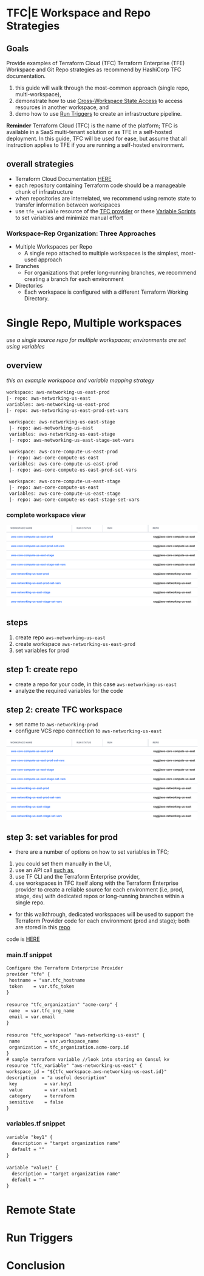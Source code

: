 # TFC|E Workspace and Repo Strategies

## Goals

Provide examples of Terraform Cloud (TFC) Terraform Enterprise (TFE) Workspace and Git Repo strategies as recommend by HashiCorp TFC documentation.

1. this guide will walk through the most-common approach (single repo, multi-workspace),
2. demonstrate how to use [Cross-Workspace State Access](https://www.terraform.io/docs/cloud/workspaces/state.html#cross-workspace-state-access) to access resources in another workspace, and
3. demo how to use [Run Triggers](https://www.terraform.io/docs/cloud/workspaces/run-triggers.html) to create an infrastructure pipeline.

**Reminder** Terraform Cloud (TFC) is the name of the platform; TFC is available in a SaaS multi-tenant solution or as TFE in a self-hosted deployment. In this guide, TFC will be used for ease, but assume that all instruction applies to TFE if you are running a self-hosted environment.

## overall strategies

- Terraform Cloud Documentation [HERE](https://www.terraform.io/docs/cloud/workspaces/repo-structure.html)
- each repository containing Terraform code should be a manageable chunk of infrastructure
- when repositories are interrelated, we recommend using remote state to transfer information between workspaces
- use `tfe_variable` resource of the [TFC provider](https://www.terraform.io/docs/providers/tfe/r/variable.html) or these [Variable Scripts](https://github.com/hashicorp/terraform-guides/tree/master/operations/variable-scripts) to set variables and minimize manual effort

### Workspace-Rep Organization: Three Approaches

- Multiple Workspaces per Repo
  - A single repo attached to multiple workspaces is the simplest, most-used approach
- Branches
  - For organizations that prefer long-running branches, we recommend creating a branch for each environment
- Directories
  - Each workspace is configured with a different Terraform Working Directory.

# Single Repo, Multiple workspaces

_use a single source repo for multiple workspaces; environments are set using variables_

## overview

_this an example workspace and variable mapping strategy_

```
workspace: aws-networking-us-east-prod
|- repo: aws-networking-us-east
variables: aws-networking-us-east-prod
|- repo: aws-networking-us-east-prod-set-vars
```

```
 workspace: aws-networking-us-east-stage
 |- repo: aws-networking-us-east
 variables: aws-networking-us-east-stage
 |- repo: aws-networking-us-east-stage-set-vars
```

```
 workspace: aws-core-compute-us-east-prod
 |- repo: aws-core-compute-us-east
 variables: aws-core-compute-us-east-prod
 |- repo: aws-core-compute-us-east-prod-set-vars
```

```
 workspace: aws-core-compute-us-east-stage
 |- repo: aws-core-compute-us-east
 variables: aws-core-compute-us-east-stage
 |- repo: aws-core-compute-us-east-stage-set-vars
```

### complete workspace view

![image](/images/workspace-repo-strat-workspaces.png)

## steps

  1. create repo `aws-networking-us-east`
  2. create workspace `aws-networking-us-east-prod`
  3. set variables for prod

## step 1: create repo

- create a repo for your code, in this case `aws-networking-us-east`
- analyze the required variables for the code

## step 2: create TFC workspace

- set name to `aws-networking-prod`
- configure VCS repo connection to `aws-networking-us-east`

![image](/images/workspace-repo-strat-workspaces.png)

## step 3: set variables for prod

- there are a number of options on how to set variables in TFC;

1. you could set them manually in the UI,
2. use an API call [such as](https://github.com/hashicorp/terraform-guides/tree/master/operations/variable-scripts),
3. use TF CLI and the Terraform Enterprise provider,
4. use workspaces in TFC itself along with the Terraform Enterprise provider to create a reliable source for each environment (i.e, prod, stage, dev) with dedicated repos or long-running  branches within a single repo.

- for this walkthrough, dedicated workspaces will be used to support the Terraform Provider code for each environment (prod and stage); both are stored in this [repo](https://github.com/raygj/terraform-content/tree/master/enterprise/workspace-repo-strategies)

code is [HERE](https://github.com/raygj/terraform-content/blob/master/enterprise/workspace-repo-strategies/single-repo-multi-workpace/set_tfc_vars.tf)

### main.tf snippet

```
Configure the Terraform Enterprise Provider
provider "tfe" {
 hostname = "var.tfc_hostname
 token    = var.tfc_token
}

resource "tfc_organization" "acme-corp" {
 name  = var.tfc_org_name
 email = var.email
}

resource "tfc_workspace" "aws-networking-us-east" {
 name         = var.workspace_name
 organization = tfc_organization.acme-corp.id
}
# sample terraform variable //look into storing on Consul kv
resource "tfc_variable" "aws-networking-us-east" {
workspace_id = "${tfc_workspace.aws-networking-us-east.id}"
description  = "a useful description"
 key          = var.key1
 value        = var.value1
 category     = terraform
 sensitive    = false
}
```

### variables.tf snippet

```
variable "key1" {
  description = "target organization name"
  default = ""
}

variable "value1" {
  description = "target organization name"
  default = ""
}
```


# Remote State

# Run Triggers

# Conclusion
